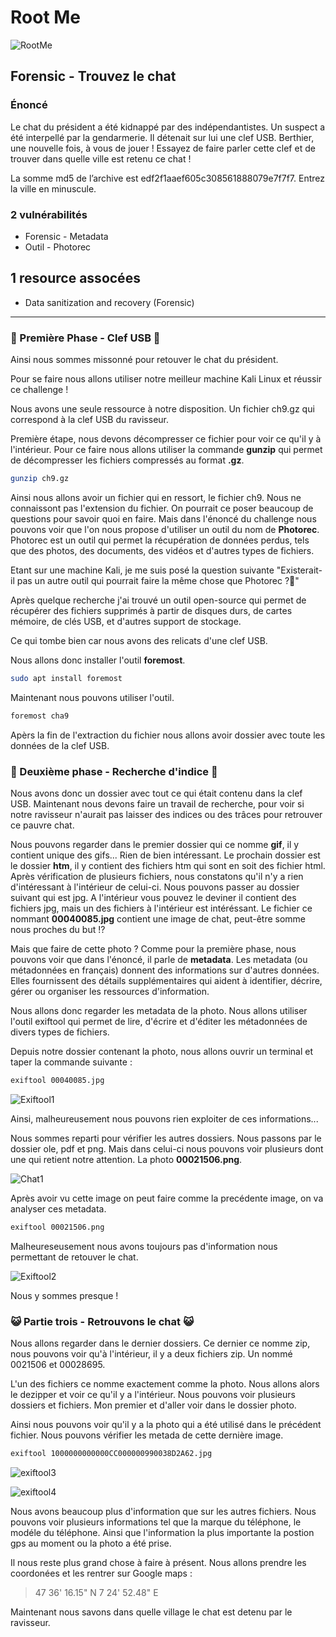 # Root Me

![RootMe](https://pro.root-me.org/squelettes/images/RMP_logo_blanc.png)

## Forensic - Trouvez le chat

### Énoncé

Le chat du président a été kidnappé par des indépendantistes. Un suspect a été interpellé par la gendarmerie. Il détenait sur lui une clef USB. Berthier, une nouvelle fois, à vous de jouer ! Essayez de faire parler cette clef et de trouver dans quelle ville est retenu ce chat !

La somme md5 de l’archive est edf2f1aaef605c308561888079e7f7f7. Entrez la ville en minuscule.

### 2 vulnérabilités

* Forensic - Metadata
* Outil - Photorec

## 1 resource assocées

* Data sanitization and recovery (Forensic)
---
### 🔑 Première Phase - Clef USB 🔑

Ainsi nous sommes missonné pour retouver le chat du président.

Pour se faire nous allons utiliser notre meilleur machine Kali Linux et réussir ce challenge !

Nous avons une seule ressource à notre disposition. Un fichier ch9.gz qui correspond à la clef USB du ravisseur.

Première étape, nous devons décompresser ce fichier pour voir ce qu'il y à l'intérieur. Pour ce faire nous allons utiliser la commande **gunzip** qui permet de décompresser les fichiers compressés au format **.gz**.

```BASH
gunzip ch9.gz
```

Ainsi nous allons avoir un fichier qui en ressort, le fichier ch9. Nous ne connaissont pas l'extension du fichier. On pourrait ce poser beaucoup de questions pour savoir quoi en faire. Mais dans l'énoncé du challenge nous pouvons voir que l'on nous propose d'utiliser un outil du nom de **Photorec**.
Photorec est un outil qui permet la récupération de données perdus, tels que des photos, des documents, des vidéos et d'autres types de fichiers.

Etant sur une machine Kali, je me suis posé la question suivante "Existerait-il pas un autre outil qui pourrait faire la même chose que Photorec ?🤔"

Après quelque recherche j'ai trouvé un outil open-source qui permet de récupérer des fichiers supprimés à partir de disques durs, de cartes mémoire, de clés USB, et d'autres support de stockage.

Ce qui tombe bien car nous avons des relicats d'une clef USB.

Nous allons donc installer l'outil **foremost**.

```BASH
sudo apt install foremost
```
Maintenant nous pouvons utiliser l'outil.

```BASH
foremost cha9
```
Apèrs la fin de l'extraction du fichier nous allons avoir dossier avec toute les données de la clef USB.

### 🔎 Deuxième phase - Recherche d'indice 🔎

Nous avons donc un dossier avec tout ce qui était contenu dans la clef USB. Maintenant nous devons faire un travail de recherche, pour voir si notre ravisseur n'aurait pas laisser des indices ou des trâces pour retrouver ce pauvre chat.

Nous pouvons regarder dans le premier dossier qui ce nomme **gif**, il y contient unique des gifs... Rien de bien intéressant. Le prochain dossier est le dossier **htm**, il y contient des fichiers htm qui sont en soit des fichier html. Après vérification de plusieurs fichiers, nous constatons qu'il n'y a rien d'intéressant à l'intérieur de celui-ci. Nous pouvons passer au dossier suivant qui est jpg. A l'intérieur vous pouvez le deviner il contient des fichiers jpg, mais un des fichiers à l'intérieur est intéréssant. Le fichier ce nommant **00040085.jpg** contient une image de chat, peut-être somme nous proches du but !? 

Mais que faire de cette photo ? Comme pour la première phase, nous pouvons voir que dans l'énoncé, il parle de **metadata**. Les metadata (ou métadonnées en français) donnent des informations sur d'autres données. Elles fournissent des détails supplémentaires qui aident à identifier, décrire, gérer ou organiser les ressources d'information.

Nous allons donc regarder les metadata de la photo. Nous allons utiliser l'outil exiftool qui permet de lire, d'écrire et d'éditer les métadonnées de divers types de fichiers.

Depuis notre dossier contenant la photo, nous allons ouvrir un terminal et taper la commande suivante :

```BASH
exiftool 00040085.jpg
```

![Exiftool1](https://github.com/BaptisteDL/Write-Ups/blob/main/Exiftool1.png)

Ainsi, malheureusement nous pouvons rien exploiter de ces informations...

Nous sommes reparti pour vérifier les autres dossiers. Nous passons par le dossier ole, pdf et png. Mais dans celui-ci nous pouvons voir plusieurs dont une qui retient notre attention. La photo **00021506.png**. 

![Chat1](https://github.com/BaptisteDL/Write-Ups/blob/main/chat1.png)

Après avoir vu cette image on peut faire comme la precédente image, on va analyser ces metadata.

```BASH
exiftool 00021506.png
```
Malheureseusement nous avons toujours pas d'information nous permettant de retouver le chat.

![Exiftool2](https://github.com/BaptisteDL/Write-Ups/blob/main/exiftool2.png)

Nous y sommes presque ! 

### 😺 Partie trois - Retrouvons le chat 😺

Nous allons regarder dans le dernier dossiers. Ce dernier ce nomme zip, nous pouvons voir qu'à l'intérieur, il y a deux fichiers zip. Un nommé 0021506 et 00028695. 

L'un des fichiers ce nomme exactement comme la photo. Nous allons alors le dezipper et voir ce qu'il y a l'intérieur. Nous pouvons voir plusieurs dossiers et fichiers. Mon premier et d'aller voir dans le dossier photo. 

Ainsi nous pouvons voir qu'il y a la photo qui a été utilisé dans le précédent fichier. Nous pouvons vérifier les metada de cette dernière image. 

```BASH
exiftool 1000000000000CC000000990038D2A62.jpg
```

![exiftool3](https://github.com/BaptisteDL/Write-Ups/blob/main/exiftool3.png)

![exiftool4](https://github.com/BaptisteDL/Write-Ups/blob/main/exiftool4.png)

Nous avons beaucoup plus d'information que sur les autres fichiers. Nous pouvons voir plusieurs informations tel que la marque du téléphone, le modéle du téléphone. Ainsi que l'information la plus importante la postion gps au moment ou la photo a été prise.

Il nous reste plus grand chose à faire à présent. Nous allons prendre les coordonées et les rentrer sur Google maps :

>47 36' 16.15" N 7 24' 52.48" E

Maintenant nous savons dans quelle village le chat est detenu par le ravisseur.